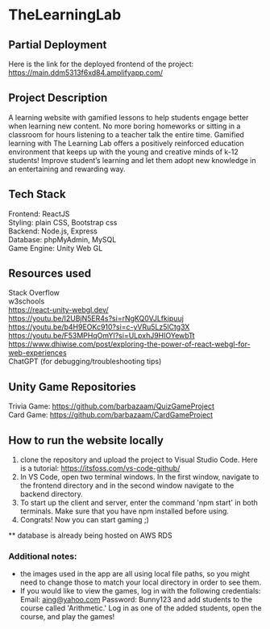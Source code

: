 # TheLearningLab

## Partial Deployment

Here is the link for the deployed frontend of the project: https://main.ddm5313f6xd84.amplifyapp.com/

## Project Description

A learning website with gamified lessons to help students engage better when learning new content. No more boring homeworks or sitting in a classroom for hours listening to a teacher talk the entire time. Gamified learning with The Learning Lab offers a positively reinforced education environment that keeps up with the young and creative minds of k-12 students! Improve student’s learning and let them adopt new knowledge in an entertaining and rewarding way.

## Tech Stack 

Frontend: ReactJS  
Styling: plain CSS, Bootstrap css  
Backend: Node.js, Express  
Database: phpMyAdmin, MySQL  
Game Engine: Unity Web GL  

## Resources used 

Stack Overflow  
w3schools  
https://react-unity-webgl.dev/  
https://youtu.be/I2UBjN5ER4s?si=rNgKQ0VJLfkipuuj  
https://youtu.be/b4H9EOKc910?si=c-yVRu5Lz5lCtg3X  
https://youtu.be/F53MPHqOmYI?si=ULpxhJ9HIOYewbTt  
https://www.dhiwise.com/post/exploring-the-power-of-react-webgl-for-web-experiences  
ChatGPT (for debugging/troubleshooting tips)  

## Unity Game Repositories

Trivia Game: https://github.com/barbazaam/QuizGameProject  
Card Game: https://github.com/barbazaam/CardGameProject  

## How to run the website locally

1. clone the repository and upload the project to Visual Studio Code. Here is a tutorial: https://itsfoss.com/vs-code-github/    
2. In VS Code, open two terminal windows. In the first window, navigate to the frontend directory and in the second window navigate to the backend directory.  
3. To start up the client and server, enter the command 'npm start' in both terminals. Make sure that you have npm installed before using.  
4. Congrats! Now you can start gaming ;)
   
** database is already being hosted on AWS RDS
 ### Additional notes: 
 - the images used in the app are all using local file paths, so you might need to change those to match your local directory in order to see them.
 - If you would like to view the games, log in with the following credentials: Email: aing@yahoo.com Password: Bunny123 and add students to the course called 'Arithmetic.' Log in as one of the added students, open the course, and play the games!






